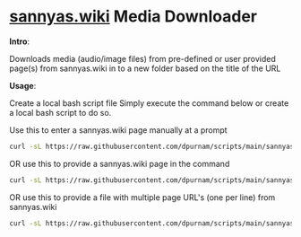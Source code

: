 # [sannyas.wiki](https://www.sannyas.wiki) Media Downloader

**Intro**:

Downloads media (audio/image files) from pre-defined or user provided page(s) from sannyas.wiki in to a new folder based on the title of the URL

**Usage**:

Create a local bash script file Simply execute the command below or create a local bash script to do so.

Use this to enter a sannyas.wiki page manually at a prompt
```bash
curl -sL https://raw.githubusercontent.com/dpurnam/scripts/main/sannyas.wiki/media-downloader.sh | bash
```
OR use this to provide a sannyas.wiki page in the command
```bash
curl -sL https://raw.githubusercontent.com/dpurnam/scripts/main/sannyas.wiki/media-downloader.sh | bash -s "https://www.sannyas.wiki/index.php?title=Eagle%27s_Flight"
```
OR use this to provide a file with multiple page URL's (one per line) from sannyas.wiki
```bash
curl -sL https://raw.githubusercontent.com/dpurnam/scripts/main/sannyas.wiki/media-downloader.sh | bash -s -- --file URLs.txt
```
